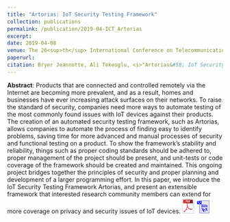 ```yaml
---
title: "Artorias: IoT Security Testing Framework"
collection: publications
permalink: /publication/2019-04-ICT_Artorias
excerpt: 
date: 2019-04-08
venue: The 26<sup>th</sup> International Conference on Telecommunications <a href="http://ict-19.org/">(ICT 2019)</a>, April 8-10 2019, Hanoi, Vietnam
paperurl: 
citation: Bryer Jeannotte, Ali Tekeoglu, <i>"Artorias&#58; IoT Security Testing Framework", The 26<sup>th</sup> International Conference on Telecommunications (ICT 2019), Apr 8-10 2019, Hanoi, Vietnam</i>.
---
```

**Abstract**: Products that are connected and controlled remotely via the Internet are becoming more prevalent, and as a result, homes and businesses have ever increasing attack surfaces on their networks. To raise the standard of security, companies need more ways to automate testing of the most commonly found issues with IoT devices against their products. The creation of an automated security testing framework, such as Artorias, allows companies to automate the process of finding easy to identify problems, saving time for more advanced and manual processes of security and functional testing on a product. To show the framework’s stability and reliability, things such as proper coding standards should be adhered to, proper management of the project should be present, and unit-tests or code coverage of the framework should be created and maintained. This ongoing project bridges together the principles of security and proper planning and development of a larger programming effort. In this paper, we introduce the IoT Security Testing Framework Artorias, and present an extensible framework that interested research community members can extend for more coverage on privacy and security issues of IoT devices. <a href="https://www.dropbox.com/s/4cd62h2xdp3m5ig/PID5800975.pdf?dl=0"><img src="../files/pdflogo.jpg" width="30"></a> <a href="../files/bibtexfiles/2019-04-ICT_Artorias.bib"><img src="../files/bibtexIcon.jpg" width="30"></a>

<!--

[Download paper here](https://www.dropbox.com/s/hn3yj1tjmtyo629/1570462148.pdf?dl=0)
Recommended citation: Bruno Andriamanalimanana, Chen-Fu Chiang, Jorge Novillo, Sam Sengupta, Ali Tekeoglu (2018). "Parameterized Pulsed Transaction Injection Computation Model And Performance Optimizer For IOTA-Tango" <i>The 13th International Conference on P2P, Parallel, Grid, Cloud and Internet Computing</i>.
-->
